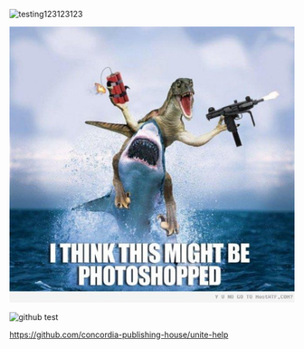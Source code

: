 ![testing123123123](http://s5.favim.com/orig/53/cool-funny-haha-lol-Favim.com-495079.jpg)

<a href="/images/testing123123123.jpg" rel="some text"><img src="/images/testing123123123.jpg" alt="" /></a>

![github test](https://github.com/concordia-publishing-house/united-help/raw/master/src/common/images/testing123123123.png "raptor/shark")

https://github.com/concordia-publishing-house/unite-help